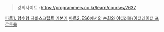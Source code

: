> 강의사이트 : https://programmers.co.kr/learn/courses/7637

[파트1. 함수형 자바스크립트 기본기](파트1.-함수형-자바스크립트-기본기)
[파트2. ES6에서의 순회와 이터러블/이터레이터 프로토콜](파트2.-ES6에서의-순회와-이터러블/이터레이터-프로토콜)
